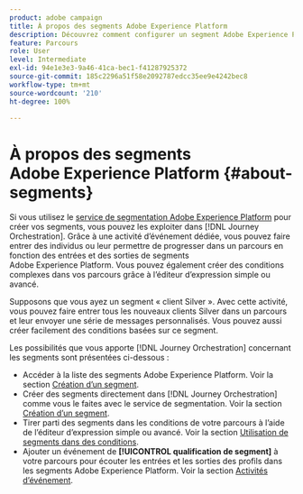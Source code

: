 ```yaml
---
product: adobe campaign
title: À propos des segments Adobe Experience Platform
description: Découvrez comment configurer un segment Adobe Experience Platform
feature: Parcours
role: User
level: Intermediate
exl-id: 94e1e3e3-9a46-41ca-bec1-f41287925372
source-git-commit: 185c2296a51f58e2092787edcc35ee9e4242bec8
workflow-type: tm+mt
source-wordcount: '210'
ht-degree: 100%

---
```


# À propos des segments Adobe Experience Platform {#about-segments}

Si vous utilisez le [service de segmentation Adobe Experience Platform](https://experienceleague.adobe.com/docs/experience-platform/segmentation/home.html?lang=fr) pour créer vos segments, vous pouvez les exploiter dans [!DNL Journey Orchestration]. Grâce à une activité d’événement dédiée, vous pouvez faire entrer des individus ou leur permettre de progresser dans un parcours en fonction des entrées et des sorties de segments Adobe Experience Platform. Vous pouvez également créer des conditions complexes dans vos parcours grâce à l’éditeur d’expression simple ou avancé.

Supposons que vous ayez un segment « client Silver ». Avec cette activité, vous pouvez faire entrer tous les nouveaux clients Silver dans un parcours et leur envoyer une série de messages personnalisés. Vous pouvez aussi créer facilement des conditions basées sur ce segment.

Les possibilités que vous apporte [!DNL Journey Orchestration] concernant les segments sont présentées ci-dessous :

* Accéder à la liste des segments Adobe Experience Platform. Voir la section [Création d’un segment](../segment/creating-a-segment.md).
* Créer des segments directement dans [!DNL Journey Orchestration] comme vous le faites avec le service de segmentation. Voir la section [Création d’un segment](../segment/creating-a-segment.md).
* Tirer parti des segments dans les conditions de votre parcours à l’aide de l’éditeur d’expression simple ou avancé. Voir la section [Utilisation de segments dans des conditions](../segment/using-a-segment.md).
* Ajouter un événement de **[!UICONTROL qualification de segment]** à votre parcours pour écouter les entrées et les sorties des profils dans les segments Adobe Experience Platform. Voir la section [Activités d’événement](../building-journeys/segment-qualification-events.md).
